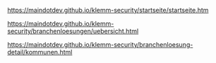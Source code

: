 https://maindotdev.github.io/klemm-security/startseite/startseite.htm

https://maindotdev.github.io/klemm-security/branchenloesungen/uebersicht.html

https://maindotdev.github.io/klemm-security/branchenloesung-detail/kommunen.html
